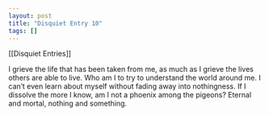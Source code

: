 ```yaml
---
layout: post
title: "Disquiet Entry 10"
tags: []
---
```


[[Disquiet Entries]]

I grieve the life that has been taken from me, as much as I grieve the lives others are able to live. Who am I to try to understand the world around me. I can’t even learn about myself without fading away into nothingness. If I dissolve the more I know, am I not a phoenix among the pigeons? Eternal and mortal, nothing and something.